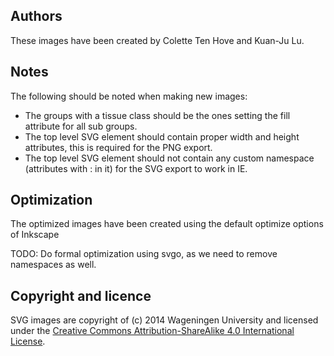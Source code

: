 Authors
-------

These images have been created by Colette Ten Hove and Kuan-Ju Lu.

Notes
-----

The following should be noted when making new images:

* The groups with a tissue class should be the ones setting the fill attribute for all sub groups.
* The top level SVG element should contain proper width and height attributes, this is required for the PNG export.
* The top level SVG element should not contain any custom namespace (attributes with : in it) for the SVG export to work in IE.

Optimization
------------

The optimized images have been created using the default optimize options of Inkscape

TODO: Do formal optimization using svgo, as we need to remove namespaces as well.


Copyright and licence
---------------------

SVG images are copyright of (c) 2014 Wageningen University and licensed under the [Creative Commons 
Attribution-ShareAlike 4.0 International License](http://creativecommons.org/licenses/by-sa/4.0/).